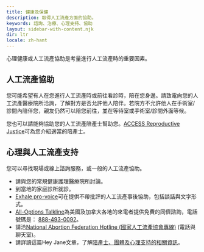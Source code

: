 ```yaml
---
title: 健康及保健
description: 取得人工流產方面的協助。
keywords: 諮詢、治療、心理支持、協助
layout: sidebar-with-content.njk
dir: ltr
locale: zh-hant
---
```


心理健康或人工流產協助是考量進行人工流產時的重要因素。

## 人工流產協助

您可能希望有人在您進行人工流產時或前往看診時，陪在您身邊。請致電向您的人工流產醫療院所洽詢，了解對方是否允許他人陪伴。若院方不允許他人在手術室/診間內陪伴您，親友仍然可以陪您前往，並在等待室或手術室/診間外面等候。

您也可以請能夠協助您的人工流產陪產士幫助您。[ACCESS Reproductive Justice](https://accessrj.org/case-study/access-reproductive-justice-healthline/)可為您介紹適當的陪產士。

## 心理與人工流產支持

您可以尋找現場或線上諮詢服務，或一般的人工流產協助。

- 請與您的常規健康護理醫療院所討論。
- 到當地的家庭診所就診。
- [Exhale pro-voice](https://exhaleprovoice.org/)可在提供不帶批評的人工流產事後協助，包括談話與文字形式。
- [All-Options Talkline](https://www.all-options.org/)為美國及加拿大各地的來電者提供免費的同儕諮詢，電話號碼是： <a href="tel:+1-888-493-0092">888-493-0092</a>。
- 請洽[National Abortion Federation Hotline (國家人工流產協會專線)](https://prochoice.org/patients/naf-hotline/) (電話與聊天室)。
- 請詳讀這篇Hey Jane文章，了解[陪產士、團體及心理支持的相關資訊](https://www.heyjane.co/articles/abortion-support-doulas-groups)。
